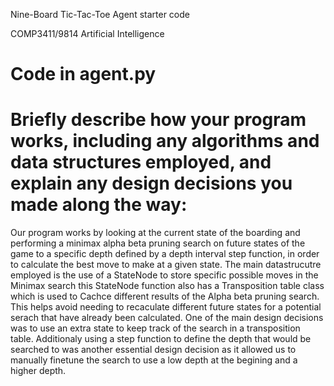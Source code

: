 Nine-Board Tic-Tac-Toe Agent starter code

COMP3411/9814 Artificial Intelligence

# Code in agent.py
# Briefly describe how your program works, including any algorithms and data structures employed, and explain any design decisions you made along the way:

  Our program works by looking at the current state of the boarding and performing a minimax alpha beta pruning search 
  on future states of the game to a specific depth defined by a depth interval step function, in order to calculate
   the best move to make at a given state.
   The main datastrucutre employed is the use of a StateNode to store specific possible moves in the Minimax search
   this StateNode function also has a Transposition table class which is used to Cachce different results of the Alpha
   beta pruning search. This helps avoid needing to recaculate different future states for a potential serach that have already been calculated.
   One of the main design decisions was to use an extra state to keep track of the search in a transposition table.
    Additionaly using a step function to define the depth that would be searched to was another essential design decision
   as it allowed us to manually finetune the search to use a low depth at the begining and a higher depth.
